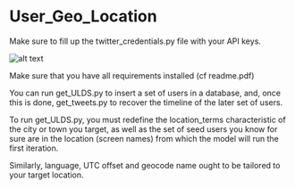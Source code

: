 # User_Geo_Location

Make sure to fill up the twitter_credentials.py file with your API keys. 

![alt text](https://developers.gigya.com/download/attachments/8570128/twitter_keys.jpg?version=1&modificationDate=1431476196000&api=v2)

Make sure that you have all requirements installed (cf readme.pdf)

You can run get_ULDS.py to insert a set of users in a database, and, once this is done, get_tweets.py to recover the timeline of the later set of users.

To run get_ULDS.py, you must redefine the location_terms characteristic of the city or town you target, as well as the set of seed users you know for sure are in the location (screen names) from which the model will run the first iteration.

Similarly, language, UTC offset and geocode name ought to be tailored to your target location.

